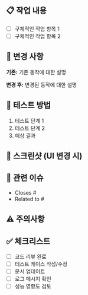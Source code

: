 ## 📋 작업 내용

- [ ] 구체적인 작업 항목 1
- [ ] 구체적인 작업 항목 2

## 🎯 변경 사항

**기존:**
기존 동작에 대한 설명

**변경 후:**
변경된 동작에 대한 설명

## 🧪 테스트 방법

1. 테스트 단계 1
2. 테스트 단계 2
3. 예상 결과

## 📸 스크린샷 (UI 변경 시)

<!-- 이미지를 여기에 첨부해주세요 -->

## 🔗 관련 이슈

- Closes #
- Related to #

## ⚠️ 주의사항

<!-- 리뷰 시 특별히 확인해야 할 부분이나 배포 시 주의사항 -->

## ✅ 체크리스트

- [ ] 코드 리뷰 완료
- [ ] 테스트 케이스 작성/수정
- [ ] 문서 업데이트
- [ ] 로그 메시지 확인
- [ ] 성능 영향도 검토
